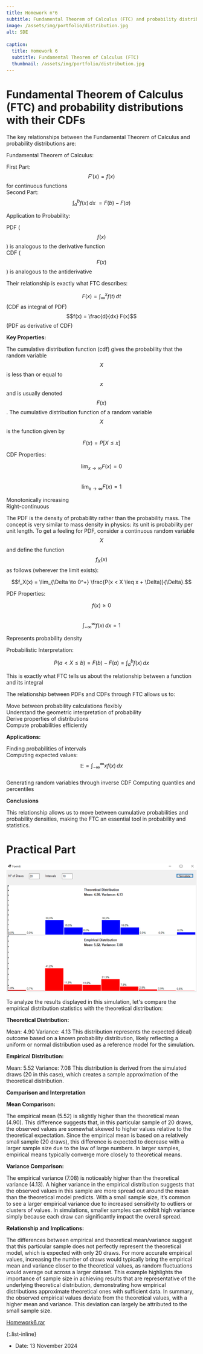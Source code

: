 ```yaml
---
title: Homework n°6
subtitle: Fundamental Theorem of Calculus (FTC) and probability distributions with their CDFs
image: /assets/img/portfolio/distribution.jpg
alt: SDE

caption:
  title: Homework 6
  subtitle: Fundamental Theorem of Calculus (FTC)
  thumbnail: /assets/img/portfolio/distribution.jpg
---
```


# **Fundamental Theorem of Calculus (FTC) and probability distributions with their CDFs**

The key relationships between the Fundamental Theorem of Calculus and probability distributions are:

Fundamental Theorem of Calculus:

First Part: $$F'(x) = f(x)$$ for continuous functions  
Second Part: $$\int_{a}^{b} f(x)\,dx\ = F(b) - F(a)$$


Application to Probability:

PDF ($$f(x)$$) is analogous to the derivative function  
CDF ($$F(x)$$) is analogous to the antiderivative

Their relationship is exactly what FTC describes:

$$F(x) = \int_{\infty}^{x} f(t)\,dt$$ (CDF as integral of PDF)  
$$f(x) = \frac{d}{dx} F(x)$$ (PDF as derivative of CDF)


**Key Properties:**

The cumulative distribution function (cdf) gives the probability that the random variable $$X$$ is less than or equal to $$x$$ and is usually denoted $$F(x)$$. The cumulative distribution function of a random variable $$X$$ is the function given by

$$F(x) = P[X \leq x]$$

CDF Properties:

$$\lim_{x\to\infty} F(x)  = 0$$  
$$\lim_{x\to\infty} F(x)  = 1$$

Monotonically increasing  
Right-continuous


The PDF is the density of probability rather than the probability mass. The concept is very similar to mass density in physics: its unit is probability per unit length. To get a feeling for PDF, consider a continuous random variable $$X$$ and define the function $$f_X(x)$$ as follows (wherever the limit exists):

$$f_X(x) = \lim_{\Delta \to 0^+} \frac{P(x < X \leq x + \Delta)}{\Delta}.$$


PDF Properties:

$$f(x) \ge 0$$  
$$\int_{-\infty}^{\infty} f(x)\,dx = 1$$

Represents probability density

Probabilistic Interpretation:

$$P(a < X \leq b)= F(b) - F(a) = \int_{a}^{b} f(x)\,dx$$  

This is exactly what FTC tells us about the relationship between a function and its integral

The relationship between PDFs and CDFs through FTC allows us to:

Move between probability calculations flexibly  
Understand the geometric interpretation of probability  
Derive properties of distributions  
Compute probabilities efficiently  


**Applications:**

Finding probabilities of intervals  
Computing expected values: $$\mathbb{E} = \int_{-\infty}^{\infty} x f(x)\,dx$$  
Generating random variables through inverse CDF 
Computing quantiles and percentiles  

**Conclusions**

This relationship allows us to move between cumulative probabilities and probability densities, making the FTC an essential tool in probability and statistics.

# **Practical Part**

![Distributions](/assets/img/portfolio/distributions.jpg)


To analyze the results displayed in this simulation, let's compare the empirical distribution statistics with the theoretical distribution:

**Theoretical Distribution:**

Mean: 4.90
Variance: 4.13
This distribution represents the expected (ideal) outcome based on a known probability distribution, likely reflecting a uniform or normal distribution used as a reference model for the simulation.

**Empirical Distribution:**

Mean: 5.52
Variance: 7.08
This distribution is derived from the simulated draws (20 in this case), which creates a sample approximation of the theoretical distribution.

**Comparison and Interpretation**

**Mean Comparison:**

The empirical mean (5.52) is slightly higher than the theoretical mean (4.90). This difference suggests that, in this particular sample of 20 draws, the observed values are somewhat skewed to higher values relative to the theoretical expectation.
Since the empirical mean is based on a relatively small sample (20 draws), this difference is expected to decrease with a larger sample size due to the law of large numbers. In larger samples, empirical means typically converge more closely to theoretical means.  

**Variance Comparison:**

The empirical variance (7.08) is noticeably higher than the theoretical variance (4.13). A higher variance in the empirical distribution suggests that the observed values in this sample are more spread out around the mean than the theoretical model predicts.
With a small sample size, it’s common to see a larger empirical variance due to increased sensitivity to outliers or clusters of values. In simulations, smaller samples can exhibit high variance simply because each draw can significantly impact the overall spread.

**Relationship and Implications:**

The differences between empirical and theoretical mean/variance suggest that this particular sample does not perfectly represent the theoretical model, which is expected with only 20 draws.
For more accurate empirical values, increasing the number of draws would typically bring the empirical mean and variance closer to the theoretical values, as random fluctuations would average out across a larger dataset.
This example highlights the importance of sample size in achieving results that are representative of the underlying theoretical distribution, demonstrating how empirical distributions approximate theoretical ones with sufficient data.
In summary, the observed empirical values deviate from the theoretical values, with a higher mean and variance. This deviation can largely be attributed to the small sample size.


[Homework6.rar](https://github.com/GabrielePapalino/statistics/raw/refs/heads/main/Homework%206.rar)


{:.list-inline}

- Date: 13 November 2024
